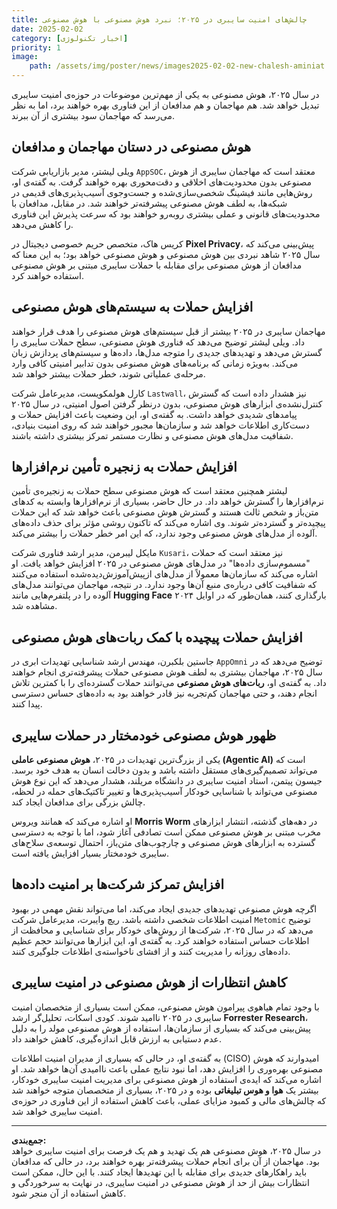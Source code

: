 ```yaml
---
title: چالش‌های امنیت سایبری در ۲۰۲۵؛ نبرد هوش مصنوعی با هوش مصنوعی
date: 2025-02-02
category: [اخبار تکنولوژی]
priority: 1
image:
    path: /assets/img/poster/news/images2025-02-02-new-chalesh-aminiat.jpg
---
```



در سال ۲۰۲۵، هوش مصنوعی به یکی از مهم‌ترین موضوعات در حوزه‌ی امنیت سایبری تبدیل خواهد شد. هم مهاجمان و هم مدافعان از این فناوری بهره خواهند برد، اما به نظر می‌رسد که مهاجمان سود بیشتری از آن ببرند.

## **هوش مصنوعی در دستان مهاجمان و مدافعان**

ویلی لیشتر، مدیر بازاریابی شرکت `AppSOC`، معتقد است که مهاجمان سایبری از هوش مصنوعی بدون محدودیت‌های اخلاقی و دقت‌محوری بهره خواهند گرفت. به گفته‌ی او، روش‌هایی مانند فیشینگ شخصی‌سازی‌شده و جست‌وجوی آسیب‌پذیری‌های قدیمی در شبکه‌ها، به لطف هوش مصنوعی پیشرفته‌تر خواهند شد. در مقابل، مدافعان با محدودیت‌های قانونی و عملی بیشتری روبه‌رو خواهند بود که سرعت پذیرش این فناوری را کاهش می‌دهد.

کریس هاک، متخصص حریم خصوصی دیجیتال در **Pixel Privacy**، پیش‌بینی می‌کند که سال ۲۰۲۵ شاهد نبردی بین هوش مصنوعی و هوش مصنوعی خواهد بود؛ به این معنا که مدافعان از هوش مصنوعی برای مقابله با حملات سایبری مبتنی بر هوش مصنوعی استفاده خواهند کرد.

## **افزایش حملات به سیستم‌های هوش مصنوعی**

مهاجمان سایبری در ۲۰۲۵ بیشتر از قبل سیستم‌های هوش مصنوعی را هدف قرار خواهند داد. ویلی لیشتر توضیح می‌دهد که فناوری هوش مصنوعی، سطح حملات سایبری را گسترش می‌دهد و تهدیدهای جدیدی را متوجه مدل‌ها، داده‌ها و سیستم‌های پردازش زبان می‌کند. به‌ویژه زمانی که برنامه‌های هوش مصنوعی بدون تدابیر امنیتی کافی وارد مرحله‌ی عملیاتی شوند، خطر حملات بیشتر خواهد شد.

کارل هولمکویست، مدیرعامل شرکت `Lastwall`، نیز هشدار داده است که گسترش کنترل‌نشده‌ی ابزارهای هوش مصنوعی، بدون درنظر گرفتن اصول امنیتی، در سال ۲۰۲۵ پیامدهای شدیدی خواهد داشت. به گفته‌ی او، این وضعیت باعث افزایش حملات و دست‌کاری اطلاعات خواهد شد و سازمان‌ها مجبور خواهند شد که روی امنیت بنیادی، شفافیت مدل‌های هوش مصنوعی و نظارت مستمر تمرکز بیشتری داشته باشند.

## **افزایش حملات به زنجیره تأمین نرم‌افزارها**

لیشتر همچنین معتقد است که هوش مصنوعی سطح حملات به زنجیره‌ی تأمین نرم‌افزارها را گسترش خواهد داد. در حال حاضر، بسیاری از نرم‌افزارها وابسته به کدهای متن‌باز و شخص ثالث هستند و گسترش هوش مصنوعی باعث خواهد شد که این حملات پیچیده‌تر و گسترده‌تر شوند. وی اشاره می‌کند که تاکنون روشی مؤثر برای حذف داده‌های آلوده از مدل‌های هوش مصنوعی وجود ندارد، که این امر خطر حملات را بیشتر می‌کند.

مایکل لیبرمن، مدیر ارشد فناوری شرکت `Kusari`، نیز معتقد است که حملات "مسموم‌سازی داده‌ها" در مدل‌های هوش مصنوعی در ۲۰۲۵ افزایش خواهد یافت. او اشاره می‌کند که سازمان‌ها معمولاً از مدل‌های ازپیش‌آموزش‌دیده‌شده استفاده می‌کنند که شفافیت کافی درباره‌ی منبع آن‌ها وجود ندارد. در نتیجه، مهاجمان می‌توانند مدل‌های آلوده را در پلتفرم‌هایی مانند **Hugging Face** بارگذاری کنند، همان‌طور که در اوایل ۲۰۲۴ مشاهده شد.

## **افزایش حملات پیچیده با کمک ربات‌های هوش مصنوعی**

جاستین بلکبرن، مهندس ارشد شناسایی تهدیدات ابری در `AppOmni` توضیح می‌دهد که در سال ۲۰۲۵، مهاجمان بیشتری به لطف هوش مصنوعی حملات پیشرفته‌تری انجام خواهند داد. به گفته‌ی او، **ربات‌های هوش مصنوعی** می‌توانند حملات گسترده‌ای را با کمترین تلاش انجام دهند، و حتی مهاجمان کم‌تجربه نیز قادر خواهند بود به داده‌های حساس دسترسی پیدا کنند.

## **ظهور هوش مصنوعی خودمختار در حملات سایبری**

یکی از بزرگ‌ترین تهدیدات در ۲۰۲۵، **هوش مصنوعی عاملی (Agentic AI)** است که می‌تواند تصمیم‌گیری‌های مستقل داشته باشد و بدون دخالت انسان به هدف خود برسد. جیسون پیتمن، استاد امنیت سایبری در دانشگاه مریلند، هشدار می‌دهد که این نوع هوش مصنوعی می‌تواند با شناسایی خودکار آسیب‌پذیری‌ها و تغییر تاکتیک‌های حمله در لحظه، چالش بزرگی برای مدافعان ایجاد کند.

او اشاره می‌کند که همانند ویروس **Morris Worm** در دهه‌های گذشته، انتشار ابزارهای مخرب مبتنی بر هوش مصنوعی ممکن است تصادفی آغاز شود، اما با توجه به دسترسی گسترده به ابزارهای هوش مصنوعی و چارچوب‌های متن‌باز، احتمال توسعه‌ی سلاح‌های سایبری خودمختار بسیار افزایش یافته است.

## **افزایش تمرکز شرکت‌ها بر امنیت داده‌ها**

اگرچه هوش مصنوعی تهدیدهای جدیدی ایجاد می‌کند، اما می‌تواند نقش مهمی در بهبود امنیت اطلاعات شخصی داشته باشد. ریچ وایبرت، مدیرعامل شرکت `Metomic` توضیح می‌دهد که در سال ۲۰۲۵، شرکت‌ها از روش‌های خودکار برای شناسایی و محافظت از اطلاعات حساس استفاده خواهند کرد. به گفته‌ی او، این ابزارها می‌توانند حجم عظیم داده‌های روزانه را مدیریت کنند و از افشای ناخواسته‌ی اطلاعات جلوگیری کنند.

## **کاهش انتظارات از هوش مصنوعی در امنیت سایبری**

با وجود تمام هیاهوی پیرامون هوش مصنوعی، ممکن است بسیاری از متخصصان امنیت سایبری در ۲۰۲۵ ناامید شوند. کودی اسکات، تحلیل‌گر ارشد **Forrester Research**، پیش‌بینی می‌کند که بسیاری از سازمان‌ها، استفاده از هوش مصنوعی مولد را به دلیل عدم دستیابی به ارزش قابل اندازه‌گیری، کاهش خواهند داد.

به گفته‌ی او، در حالی که بسیاری از مدیران امنیت اطلاعات (CISO) امیدوارند که هوش مصنوعی بهره‌وری را افزایش دهد، اما نبود نتایج عملی باعث ناامیدی آن‌ها خواهد شد. او اشاره می‌کند که ایده‌ی استفاده از هوش مصنوعی برای مدیریت امنیت سایبری خودکار، بیشتر یک **هوا و هوس تبلیغاتی** بوده و در ۲۰۲۵، بسیاری از متخصصان متوجه خواهند شد که چالش‌های مالی و کمبود مزایای عملی، باعث کاهش استفاده از این فناوری در حوزه‌ی امنیت سایبری خواهد شد.

---

**جمع‌بندی:**  
در سال ۲۰۲۵، هوش مصنوعی هم یک تهدید و هم یک فرصت برای امنیت سایبری خواهد بود. مهاجمان از آن برای انجام حملات پیشرفته‌تر بهره خواهند برد، در حالی که مدافعان باید راهکارهای جدیدی برای مقابله با این تهدیدها ایجاد کنند. با این حال، ممکن است انتظارات بیش از حد از هوش مصنوعی در امنیت سایبری، در نهایت به سرخوردگی و کاهش استفاده از آن منجر شود.
